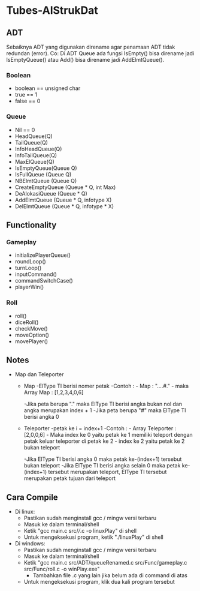 # Tubes-AlStrukDat

## ADT
Sebaiknya ADT yang digunakan direname agar penamaan ADT tidak redundan (error). Co: Di ADT Queue ada fungsi IsEmpty() bisa direname jadi IsEmptyQueue() atau Add() bisa direname jadi AddElmtQueue().

### Boolean
 - boolean == unsigned char
 - true == 1
 - false == 0

### Queue
 - Nil == 0
 - HeadQueue(Q)
 - TailQueue(Q)
 - InfoHeadQueue(Q)
 - InfoTailQueue(Q)
 - MaxElQueue(Q)
 - IsEmptyQueue(Queue Q)
 - IsFullQueue (Queue Q)
 - NBElmtQueue (Queue Q)
 - CreateEmptyQueue (Queue * Q, int Max)
 - DeAlokasiQueue (Queue * Q)
 - AddElmtQueue (Queue * Q, infotype X)
 - DelElmtQueue (Queue * Q, infotype * X)
    
## Functionality
### Gameplay
  - initializePlayerQueue()
  - roundLoop()
  - turnLoop()
  - inputCommand()
  - commandSwitchCase()
  - playerWin()

### Roll
 - roll()
 - diceRoll()
 - checkMove()
 - moveOption()
 - movePlayer()

## Notes
 - Map dan Teleporter
    - Map
      -ElType TI berisi nomer petak
      -Contoh : 
          - Map : "....#."
          - maka Array Map : [1,2,3,4,0,6]

      -Jika peta berupa "." maka ElType TI berisi angka bukan nol dan angka merupakan index + 1 
      -Jika peta berupa "#" maka ElType TI berisi angka 0

    - Teleporter
      -petak ke i = index+1
      -Contoh : 
          - Array Teleporter : [2,0,0,6] 
          - Maka index ke 0 yaitu petak ke 1 memiliki teleport dengan petak keluar teleporter di petak ke 2
          - index ke 2 yaitu petak ke 2 bukan teleport

      -Jika ElType TI berisi angka 0 maka petak ke-(index+1) tersebut bukan  teleport
      -Jika ElType TI berisi angka selain 0 maka petak ke-(index+1) tersebut merupakan teleport, ElType TI tersebut merupakan petak tujuan dari teleport

## Cara Compile
- Di linux: 
  - Pastikan sudah menginstall gcc / mingw versi terbaru
  - Masuk ke dalam terminal/shell
  - Ketik "gcc main.c src/*/*.c -o linuxPlay" di shell
  - Untuk mengeksekusi program, ketik "./linuxPlay" di shell
- Di windows:
  - Pastikan sudah menginstall gcc / mingw versi terbaru
  - Masuk ke dalam terminal/shell
  - Ketik "gcc main.c src/ADT/queueRenamed.c src/Func/gameplay.c src/Func/roll.c -o winPlay.exe"
    - Tambahkan file .c yang lain jika belum ada di command di atas 
  - Untuk mengeksekusi program, klik dua kali program tersebut
